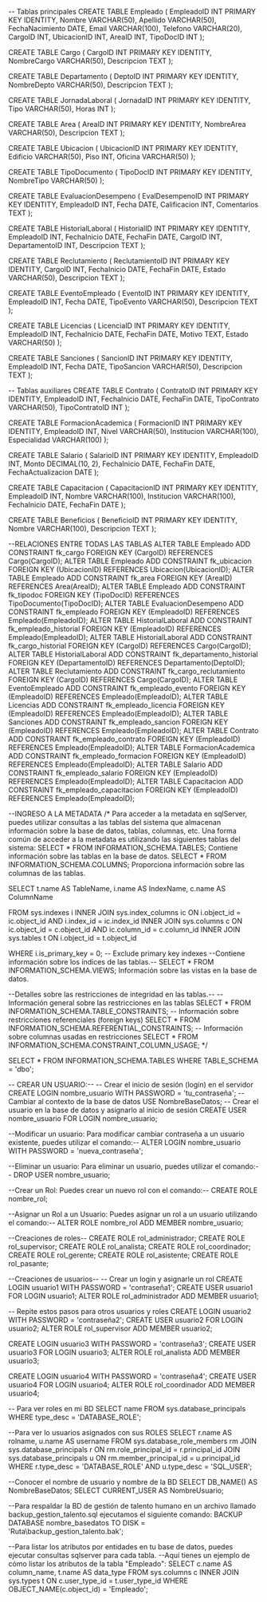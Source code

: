 
-- Tablas principales
CREATE TABLE Empleado (
    EmpleadoID INT PRIMARY KEY IDENTITY,
    Nombre VARCHAR(50),
    Apellido VARCHAR(50),
    FechaNacimiento DATE,
    Email VARCHAR(100),
    Telefono VARCHAR(20),
    CargoID INT,
    UbicacionID INT,
    AreaID INT,
    TipoDocID INT
);

CREATE TABLE Cargo (
    CargoID INT PRIMARY KEY IDENTITY,
    NombreCargo VARCHAR(50),
    Descripcion TEXT
);

CREATE TABLE Departamento (
    DeptoID INT PRIMARY KEY IDENTITY,
    NombreDepto VARCHAR(50),
    Descripcion TEXT
);

CREATE TABLE JornadaLaboral (
    JornadaID INT PRIMARY KEY IDENTITY,
    Tipo VARCHAR(50),
    Horas INT
);

CREATE TABLE Area (
    AreaID INT PRIMARY KEY IDENTITY,
    NombreArea VARCHAR(50),
    Descripcion TEXT
);

CREATE TABLE Ubicacion (
    UbicacionID INT PRIMARY KEY IDENTITY,
    Edificio VARCHAR(50),
    Piso INT,
    Oficina VARCHAR(50)
);

CREATE TABLE TipoDocumento (
    TipoDocID INT PRIMARY KEY IDENTITY,
    NombreTipo VARCHAR(50)
);

CREATE TABLE EvaluacionDesempeno (
    EvalDesempenoID INT PRIMARY KEY IDENTITY,
    EmpleadoID INT,
    Fecha DATE,
    Calificacion INT,
    Comentarios TEXT
);

CREATE TABLE HistorialLaboral (
    HistorialID INT PRIMARY KEY IDENTITY,
    EmpleadoID INT,
    FechaInicio DATE,
    FechaFin DATE,
    CargoID INT,
    DepartamentoID INT,
    Descripcion TEXT
);

CREATE TABLE Reclutamiento (
    ReclutamientoID INT PRIMARY KEY IDENTITY,
    CargoID INT,
    FechaInicio DATE,
    FechaFin DATE,
    Estado VARCHAR(50),
    Descripcion TEXT
);

CREATE TABLE EventoEmpleado (
    EventoID INT PRIMARY KEY IDENTITY,
    EmpleadoID INT,
    Fecha DATE,
    TipoEvento VARCHAR(50),
    Descripcion TEXT
);

CREATE TABLE Licencias (
    LicenciaID INT PRIMARY KEY IDENTITY,
    EmpleadoID INT,
    FechaInicio DATE,
    FechaFin DATE,
    Motivo TEXT,
    Estado VARCHAR(50)
);

CREATE TABLE Sanciones (
    SancionID INT PRIMARY KEY IDENTITY,
    EmpleadoID INT,
    Fecha DATE,
    TipoSancion VARCHAR(50),
    Descripcion TEXT
);

-- Tablas auxiliares
CREATE TABLE Contrato (
    ContratoID INT PRIMARY KEY IDENTITY,
    EmpleadoID INT,
    FechaInicio DATE,
    FechaFin DATE,
    TipoContrato VARCHAR(50),
    TipoContratoID INT
);

CREATE TABLE FormacionAcademica (
    FormacionID INT PRIMARY KEY IDENTITY,
    EmpleadoID INT,
    Nivel VARCHAR(50),
    Institucion VARCHAR(100),
    Especialidad VARCHAR(100)
);

CREATE TABLE Salario (
    SalarioID INT PRIMARY KEY IDENTITY,
    EmpleadoID INT,
    Monto DECIMAL(10, 2),
    FechaInicio DATE,
    FechaFin DATE,
    FechaActualizacion DATE
);

CREATE TABLE Capacitacion (
    CapacitacionID INT PRIMARY KEY IDENTITY,
    EmpleadoID INT,
    Nombre VARCHAR(100),
    Institucion VARCHAR(100),
    FechaInicio DATE,
    FechaFin DATE
);

CREATE TABLE Beneficios (
    BeneficioID INT PRIMARY KEY IDENTITY,
    Nombre VARCHAR(100),
    Descripcion TEXT
);

--RELACIONES ENTRE TODAS LAS TABLAS
ALTER TABLE Empleado ADD CONSTRAINT fk_cargo FOREIGN KEY (CargoID) REFERENCES Cargo(CargoID);
ALTER TABLE Empleado ADD CONSTRAINT fk_ubicacion FOREIGN KEY (UbicacionID) REFERENCES Ubicacion(UbicacionID);
ALTER TABLE Empleado ADD CONSTRAINT fk_area FOREIGN KEY (AreaID) REFERENCES Area(AreaID);
ALTER TABLE Empleado ADD CONSTRAINT fk_tipodoc FOREIGN KEY (TipoDocID) REFERENCES TipoDocumento(TipoDocID);
ALTER TABLE EvaluacionDesempeno ADD CONSTRAINT fk_empleado FOREIGN KEY (EmpleadoID) REFERENCES Empleado(EmpleadoID);
ALTER TABLE HistorialLaboral ADD CONSTRAINT fk_empleado_historial FOREIGN KEY (EmpleadoID) REFERENCES Empleado(EmpleadoID);
ALTER TABLE HistorialLaboral ADD CONSTRAINT fk_cargo_historial FOREIGN KEY (CargoID) REFERENCES Cargo(CargoID);
ALTER TABLE HistorialLaboral ADD CONSTRAINT fk_departamento_historial FOREIGN KEY (DepartamentoID) REFERENCES Departamento(DeptoID);
ALTER TABLE Reclutamiento ADD CONSTRAINT fk_cargo_reclutamiento FOREIGN KEY (CargoID) REFERENCES Cargo(CargoID);
ALTER TABLE EventoEmpleado ADD CONSTRAINT fk_empleado_evento FOREIGN KEY (EmpleadoID) REFERENCES Empleado(EmpleadoID);
ALTER TABLE Licencias ADD CONSTRAINT fk_empleado_licencia FOREIGN KEY (EmpleadoID) REFERENCES Empleado(EmpleadoID);
ALTER TABLE Sanciones ADD CONSTRAINT fk_empleado_sancion FOREIGN KEY (EmpleadoID) REFERENCES Empleado(EmpleadoID);
ALTER TABLE Contrato ADD CONSTRAINT fk_empleado_contrato FOREIGN KEY (EmpleadoID) REFERENCES Empleado(EmpleadoID);
ALTER TABLE FormacionAcademica ADD CONSTRAINT fk_empleado_formacion FOREIGN KEY (EmpleadoID) REFERENCES Empleado(EmpleadoID);
ALTER TABLE Salario ADD CONSTRAINT fk_empleado_salario FOREIGN KEY (EmpleadoID) REFERENCES Empleado(EmpleadoID);
ALTER TABLE Capacitacion ADD CONSTRAINT fk_empleado_capacitacion FOREIGN KEY (EmpleadoID) REFERENCES Empleado(EmpleadoID);

--INGRESO A LA METADATA
/*
Para acceder a la metadata en sqlServer, puedes utilizar consultas a las tablas del sistema que almacenan información sobre la base de datos, tablas, columnas, etc. Una forma común de acceder a la metadata es utilizando las siguientes tablas del sistema:
SELECT * FROM INFORMATION_SCHEMA.TABLES; Contiene información sobre las tablas en la base de datos.
SELECT * FROM INFORMATION_SCHEMA.COLUMNS; Proporciona información sobre las columnas de las tablas.

SELECT 
    t.name AS TableName,
    i.name AS IndexName,
    c.name AS ColumnName

FROM 
    sys.indexes i
    INNER JOIN sys.index_columns ic ON i.object_id = ic.object_id AND i.index_id = ic.index_id
    INNER JOIN sys.columns c ON ic.object_id = c.object_id AND ic.column_id = c.column_id
    INNER JOIN sys.tables t ON i.object_id = t.object_id

WHERE 
    i.is_primary_key = 0; -- Exclude primary key indexes    --Contiene información sobre los índices de las tablas.--
SELECT * FROM INFORMATION_SCHEMA.VIEWS; Información sobre las vistas en la base de datos.

--Detalles sobre las restricciones de integridad en las tablas.--
-- Información general sobre las restricciones en las tablas
SELECT * FROM INFORMATION_SCHEMA.TABLE_CONSTRAINTS;
-- Información sobre restricciones referenciales (foreign keys)
SELECT * FROM INFORMATION_SCHEMA.REFERENTIAL_CONSTRAINTS;
-- Información sobre columnas usadas en restricciones
SELECT * FROM INFORMATION_SCHEMA.CONSTRAINT_COLUMN_USAGE;
*/

SELECT * 
FROM INFORMATION_SCHEMA.TABLES 
WHERE TABLE_SCHEMA = 'dbo';


-- CREAR UN USUARIO:--
-- Crear el inicio de sesión (login) en el servidor
CREATE LOGIN nombre_usuario WITH PASSWORD = 'tu_contraseña';
-- Cambiar al contexto de la base de datos
USE NombreBaseDatos;
-- Crear el usuario en la base de datos y asignarlo al inicio de sesión
CREATE USER nombre_usuario FOR LOGIN nombre_usuario;


--Modificar un usuario: Para modificar cambiar contraseña a un usuario existente, puedes utilizar el comando:--
ALTER LOGIN nombre_usuario WITH PASSWORD = 'nueva_contraseña';

--Eliminar un usuario: Para eliminar un usuario, puedes utilizar el comando:--
DROP USER nombre_usuario;

--Crear un Rol: Puedes crear un nuevo rol con el comando:--
CREATE ROLE nombre_rol;

--Asignar un Rol a un Usuario: Puedes asignar un rol a un usuario utilizando el comando:--
ALTER ROLE nombre_rol ADD MEMBER nombre_usuario;


--Creaciones de roles--
CREATE ROLE rol_administrador;
CREATE ROLE rol_supervisor;
CREATE ROLE rol_analista;
CREATE ROLE rol_coordinador;
CREATE ROLE rol_gerente;
CREATE ROLE rol_asistente;
CREATE ROLE rol_pasante;


--Creaciones de usuarios--
-- Crear un login y asignarle un rol
CREATE LOGIN usuario1 WITH PASSWORD = 'contraseña1';
CREATE USER usuario1 FOR LOGIN usuario1;
ALTER ROLE rol_administrador ADD MEMBER usuario1;

-- Repite estos pasos para otros usuarios y roles
CREATE LOGIN usuario2 WITH PASSWORD = 'contraseña2';
CREATE USER usuario2 FOR LOGIN usuario2;
ALTER ROLE rol_supervisor ADD MEMBER usuario2;

CREATE LOGIN usuario3 WITH PASSWORD = 'contraseña3';
CREATE USER usuario3 FOR LOGIN usuario3;
ALTER ROLE rol_analista ADD MEMBER usuario3;

CREATE LOGIN usuario4 WITH PASSWORD = 'contraseña4';
CREATE USER usuario4 FOR LOGIN usuario4;
ALTER ROLE rol_coordinador ADD MEMBER usuario4;


-- Para ver roles en mi BD
SELECT name 
FROM sys.database_principals 
WHERE type_desc = 'DATABASE_ROLE';


--Para ver lo usuarios asignados con sus ROLES
SELECT r.name AS rolname, u.name AS username
FROM sys.database_role_members rm
JOIN sys.database_principals r ON rm.role_principal_id = r.principal_id
JOIN sys.database_principals u ON rm.member_principal_id = u.principal_id
WHERE r.type_desc = 'DATABASE_ROLE' AND u.type_desc = 'SQL_USER';

--Conocer el nombre de usuario y nombre de la BD
SELECT DB_NAME() AS NombreBaseDatos;
SELECT CURRENT_USER AS NombreUsuario;


--Para respaldar la BD de gestión de talento humano en un archivo llamado backup_gestion_talento.sql ejecutamos el siguiente comando:
BACKUP DATABASE nombre_basedatos TO DISK = 'Ruta\backup_gestion_talento.bak';


--Para listar los atributos por entidades en tu base de datos, puedes ejecutar consultas sqlserver para cada tabla. 
--Aquí tienes un ejemplo de cómo listar los atributos de la tabla "Empleado":
SELECT c.name AS column_name, t.name AS data_type
FROM sys.columns c
INNER JOIN sys.types t ON c.user_type_id = t.user_type_id
WHERE OBJECT_NAME(c.object_id) = 'Empleado';
